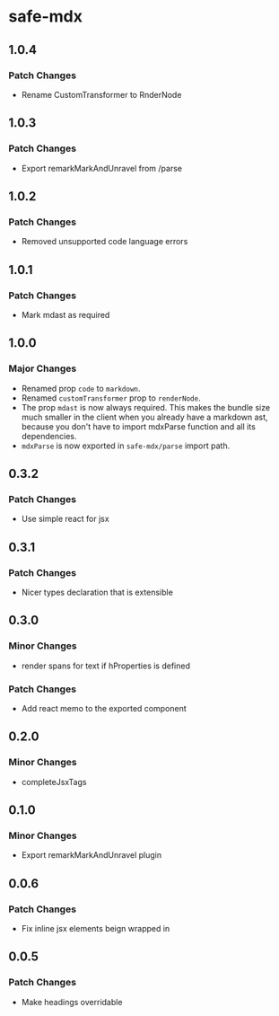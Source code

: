 # safe-mdx

## 1.0.4

### Patch Changes

-   Rename CustomTransformer to RnderNode

## 1.0.3

### Patch Changes

-   Export remarkMarkAndUnravel from /parse

## 1.0.2

### Patch Changes

-   Removed unsupported code language errors

## 1.0.1

### Patch Changes

-   Mark mdast as required

## 1.0.0

### Major Changes

-   Renamed prop `code` to `markdown`.
-   Renamed `customTransformer` prop to `renderNode`.
-   The prop `mdast` is now always required. This makes the bundle size much smaller in the client when you already have a markdown ast, because you don't have to import mdxParse function and all its dependencies.
-   `mdxParse` is now exported in `safe-mdx/parse` import path.

## 0.3.2

### Patch Changes

-   Use simple react for jsx

## 0.3.1

### Patch Changes

-   Nicer types declaration that is extensible

## 0.3.0

### Minor Changes

-   render spans for text if hProperties is defined

### Patch Changes

-   Add react memo to the exported component

## 0.2.0

### Minor Changes

-   completeJsxTags

## 0.1.0

### Minor Changes

-   Export remarkMarkAndUnravel plugin

## 0.0.6

### Patch Changes

-   Fix inline jsx elements beign wrapped in <p/>

## 0.0.5

### Patch Changes

-   Make headings overridable
